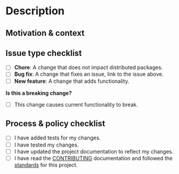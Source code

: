 <!--- Provide a summary of your changes in the title field above. For guidance on formatting, see the comment at the bottom of this template. -->

# Description

<!--- Describe your changes. -->

## Motivation & context

<!--- What problem does this change solve? -->
<!--- Provide a link if you are addressing an open issue. -->

## Issue type checklist

<!--- What type of change are you submitting? Put an x in the box that applies: -->

- [ ] **Chore**: A change that does not impact distributed packages.
- [ ] **Bug fix**: A change that fixes an issue, link to the issue above.
- [ ] **New feature**: A change that adds functionality.

**Is this a breaking change?**
- [ ] This change causes current functionality to break.

<!--- If yes, describe the impact. -->

## Process & policy checklist

<!--- Review the list and check the boxes that apply. -->

- [ ] I have added tests for my changes.
- [ ] I have tested my changes.
- [ ] I have updated the project documentation to reflect my changes.
- [ ] I have read the [CONTRIBUTING](https://github.com/Microsoft/fast-dna/blob/master/CONTRIBUTING.md) documentation and followed the [standards](https://www.fast.design/docs/en/contributing/standards) for this project.

<!---
Formatting guidelines:

Accepted peer review title format:
<type>: <description>

Example titles:
    chore: add unit tests for all components
    feat: add a border radius to button
    fix: update design system to use 3px border radius

    <type> is required to be one of the following:

        - chore: A change that does not impact distributed packages.
        - fix: A change which fixes an issue.
        - feat: A that adds functionality.

    <description> is required for the CHANGELOG and speaks to what the user gets from this PR:

        - Be concise.
        - Use all lowercase characters. 
        - Use imperative, present tense (e.g. `add` not `adds`.)
        - Do not end your description with a period.
        - Avoid redundant words.

For additional information regarding working on FAST-DNA, check out our documentation site:
https://www.fast.design/docs/en/contributing/working
-->